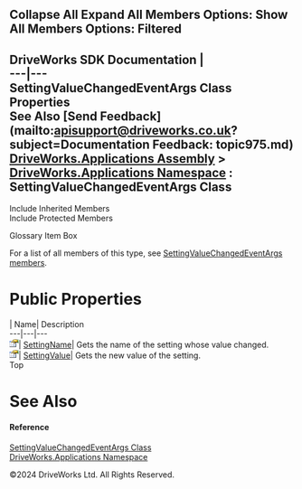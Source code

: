        

 Collapse All Expand All  Members Options: Show All  Members Options: Filtered   
---  
DriveWorks SDK Documentation  |   
---|---  
SettingValueChangedEventArgs Class Properties   
See Also [Send Feedback](mailto:apisupport@driveworks.co.uk?subject=Documentation Feedback: topic975.md)  
[DriveWorks.Applications Assembly](topic13.md) > [DriveWorks.Applications Namespace](topic16.md) : SettingValueChangedEventArgs Class  
---  
  
Include Inherited Members    
Include Protected Members    


Glossary Item Box

For a list of all members of this type, see [SettingValueChangedEventArgs members](topic976.md).

# Public Properties

| Name| Description  
---|---|---  
![Public Property](dotnetimages/publicProperty.gif)| [SettingName](topic983.md)| Gets the name of the setting whose value changed.   
![Public Property](dotnetimages/publicProperty.gif)| [SettingValue](topic984.md)| Gets the new value of the setting.   
Top

# See Also

#### Reference

[SettingValueChangedEventArgs Class](topic975.md)   
[DriveWorks.Applications Namespace](topic16.md)

©2024 DriveWorks Ltd. All Rights Reserved.
